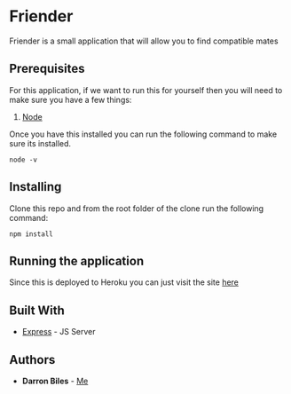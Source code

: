 # Friender

Friender is a small application that will allow you to find compatible mates

## Prerequisites

For this application, if we want to run this for yourself then you will need to make sure you have a few things:

1. [Node](https://nodejs.org/en/)

Once you have this installed you can run the following command to make sure its installed.

```node
node -v
```

## Installing

Clone this repo and from the root folder of the clone run the following command:

```node
npm install
```

## Running the application

Since this is deployed to Heroku you can just visit the site [here](https://friender-express.herokuapp.com)

## Built With

* [Express](https://www.npmjs.com/package/express) - JS Server

## Authors

* **Darron Biles** - [Me](https://github.com/DBiles)